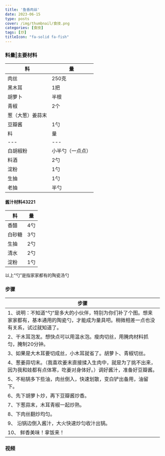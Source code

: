 ```yaml
---
title: '鱼香肉丝'
date: 2023-06-15
type: posts
cover: /img/thumbnail/食技.png
categories: [食技]
tags: [炒]
titleIcon: "fa-solid fa-fish"
---
```


### 料量|主要材料
|料|量|
|---|---|
|肉丝|250克|
|黑木耳|1把|
|胡萝卜|半根|
|青椒|2个|
|葱（大葱）姜蒜末|
|豆瓣酱|1勺||腌肉材料	
|料|量|
|---|---|
|白胡椒粉|小半勺（一点点）|
|料酒|2勺|
|淀粉|1勺|
|生抽|1勺|
|老抽|半勺|

#### 酱汁材料43221
|料|量|
|---|---|
|香醋|4勺|
|白砂糖|3勺|
|生抽|2勺|
|清水|2勺|
|淀粉|1勺|

以上“勺”是指家家都有的陶瓷汤勺

### 步骤

|步骤|
|---|
|1、说明：不知道“勺”是多大的小伙伴，特别为你们补了个图。想来家家都有，基本通用的陶瓷勺，才能成为量具吧。稍微相差一点也没有关系，试过就知道了。|
|2、干木耳泡发。想快点可以用温水泡。瘦肉切丝，用腌肉材料抓匀，腌制20分钟。|
|3、如果是大木耳要切成丝，小木耳就省了。胡萝卜、青椒切丝。|
|4、葱姜蒜切末。（我喜欢姜末直接揉入生肉中，就是为了挑不出来，因为我和娃都有点体寒，吃姜对身体好。）调好酱汁，准备好豆瓣酱。|
|5、不粘锅多下些油，肉丝倒入，快速划散，变白铲出备用，油留下。|
|6、先下胡萝卜炒，再下豆瓣酱炒香。|
|7、下葱蒜末，木耳青椒一起炒熟。|
|8、下肉丝翻炒均匀。|
|9、 沿锅边倒入酱汁，大火快速炒匀收汁出锅。|
|10、 鲜香美味！拿饭来！|


### 视频